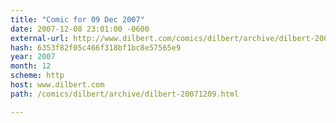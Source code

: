 ```yaml
---
title: "Comic for 09 Dec 2007"
date: 2007-12-08 23:01:00 -0600
external-url: http://www.dilbert.com/comics/dilbert/archive/dilbert-20071209.html
hash: 6353f82f05c466f318bf1bc8e57565e9
year: 2007
month: 12
scheme: http
host: www.dilbert.com
path: /comics/dilbert/archive/dilbert-20071209.html

---
```



